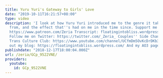 ```yaml
---
title: Yuru Yuri's Gateway to Girls' Love
date: "2019-10-11T16:21:57+08:00"
type: video
description: 'I look at how Yuru Yuri introduced me to the genre it takes its name
  from, and the effect that''s had on me in the time since. Support me on Patreon:
  https://www.patreon.com/Zeria Transcript: floatingintobliss.wordpress.com/2018/12/17/day-4-yuru-yuris-gateway-to-girls-love/
  Follow me on Twitter: https://twitter.com/_Zeria_ Couples'' Side Channel: https://www.youtube.com/channel/UC9mvbU-HNjLzYqx8ZiHsdBw
  Trans Culture Club: https://www.youtube.com/channel/UCfmDm5OvKcDrDKb3F8sxVrw Check
  out my blog: https://floatingintobliss.wordpress.com/ And my AO3 page: https://archiveofourown.org/users/Zeria/works'
publishdate: "2018-12-17T18:00:04.000Z"
url: /zeria/GCp_9522VNE/
providers:
  youtube:
    id: GCp_9522VNE
---
```


